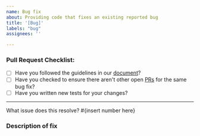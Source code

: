 ```yaml
---
name: Bug fix
about: Providing code that fixes an existing reported bug
title: '[Bug]'
labels: "bug"
assignees: ''

---
```


### Pull Request Checklist:

* [ ] Have you followed the guidelines in our [document](https://smarthub-io.github.io/SmartHub-Docs/docs/how-to-contribute/)?
* [ ] Have you checked to ensure there aren't other open [PRs](https://github.com/maxstue/homely/pulls) for the same bug fix?
* [ ] Have you written new tests for your changes?

---

What issue does this resolve? #{insert number here}

### Description of fix
